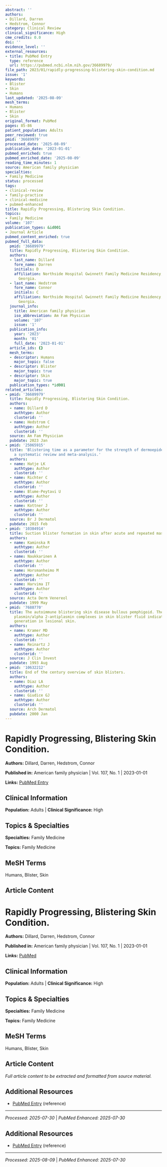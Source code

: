 ```yaml
---
abstract: ''
authors:
- Dillard, Darren
- Hedstrom, Connor
category: Clinical Review
clinical_significance: High
cme_credits: 0.0
doi: ''
evidence_level: ''
external_resources:
- title: PubMed Entry
  type: reference
  url: https://pubmed.ncbi.nlm.nih.gov/36689979/
file_path: 2023/01/rapidly-progressing-blistering-skin-condition.md
issue: '1'
keywords:
- Blister
- Skin
- Humans
last_updated: '2025-08-09'
mesh_terms:
- Humans
- Blister
- Skin
original_format: PubMed
pages: 85-86
patient_population: Adults
peer_reviewed: true
pmid: '36689979'
processed_date: '2025-08-09'
publication_date: '2023-01-01'
pubmed_enriched: true
pubmed_enriched_date: '2025-08-09'
reading_time_minutes: 1
source: American family physician
specialties:
- Family Medicine
status: processed
tags:
- clinical-review
- family-practice
- clinical-medicine
- pubmed-enhanced
title: Rapidly Progressing, Blistering Skin Condition.
topics:
- Family Medicine
volume: '107'
publication_types: &id001
- Journal Article
pubmed_content_enriched: true
pubmed_full_data:
  pmid: '36689979'
  title: Rapidly Progressing, Blistering Skin Condition.
  authors:
  - last_name: Dillard
    fore_name: Darren
    initials: D
    affiliation: Northside Hospital Gwinnett Family Medicine Residency, Lawrenceville,
      Georgia.
  - last_name: Hedstrom
    fore_name: Connor
    initials: C
    affiliation: Northside Hospital Gwinnett Family Medicine Residency, Lawrenceville,
      Georgia.
  journal_info:
    title: American family physician
    iso_abbreviation: Am Fam Physician
    volume: '107'
    issue: '1'
  publication_info:
    year: '2023'
    month: '01'
    full_date: '2023-01-01'
  article_ids: {}
  mesh_terms:
  - descriptor: Humans
    major_topic: false
  - descriptor: Blister
    major_topic: true
  - descriptor: Skin
    major_topic: true
  publication_types: *id001
related_articles:
- pmid: '36689979'
  title: Rapidly Progressing, Blistering Skin Condition.
  authors:
  - name: Dillard D
    authtype: Author
    clusterid: ''
  - name: Hedstrom C
    authtype: Author
    clusterid: ''
  source: Am Fam Physician
  pubdate: 2023 Jan
- pmid: '25065915'
  title: 'Blistering time as a parameter for the strength of dermoepidermal adhesion:
    a systematic review and meta-analysis.'
  authors:
  - name: Hatje LK
    authtype: Author
    clusterid: ''
  - name: Richter C
    authtype: Author
    clusterid: ''
  - name: Blume-Peytavi U
    authtype: Author
    clusterid: ''
  - name: Kottner J
    authtype: Author
    clusterid: ''
  source: Br J Dermatol
  pubdate: 2015 Feb
- pmid: '10384914'
  title: Suction blister formation in skin after acute and repeated mast cell degranulation.
  authors:
  - name: Kaminska R
    authtype: Author
    clusterid: ''
  - name: Naukkarinen A
    authtype: Author
    clusterid: ''
  - name: Horsmanheimo M
    authtype: Author
    clusterid: ''
  - name: Harvima IT
    authtype: Author
    clusterid: ''
  source: Acta Derm Venereol
  pubdate: 1999 May
- pmid: '7688770'
  title: The autoimmune blistering skin disease bullous pemphigoid. The presence of
    plasmin/alpha 2-antiplasmin complexes in skin blister fluid indicates plasmin
    generation in lesional skin.
  authors:
  - name: Kramer MD
    authtype: Author
    clusterid: ''
  - name: Reinartz J
    authtype: Author
    clusterid: ''
  source: J Clin Invest
  pubdate: 1993 Aug
- pmid: '10632212'
  title: End of the century overview of skin blisters.
  authors:
  - name: Diaz LA
    authtype: Author
    clusterid: ''
  - name: Giudice GJ
    authtype: Author
    clusterid: ''
  source: Arch Dermatol
  pubdate: 2000 Jan
---
```


# Rapidly Progressing, Blistering Skin Condition.

**Authors:** Dillard, Darren, Hedstrom, Connor

**Published in:** American family physician | Vol. 107, No. 1 | 2023-01-01

**Links:** [PubMed Entry](https://pubmed.ncbi.nlm.nih.gov/36689979/)

## Clinical Information

**Population:** Adults | **Clinical Significance:** High

## Topics & Specialties

**Specialties:** Family Medicine

**Topics:** Family Medicine

## MeSH Terms

Humans, Blister, Skin

## Article Content

# Rapidly Progressing, Blistering Skin Condition.

**Authors:** Dillard, Darren, Hedstrom, Connor

**Published in:** American family physician | Vol. 107, No. 1 | 2023-01-01

**Links:** [PubMed](https://pubmed.ncbi.nlm.nih.gov/36689979/)

## Clinical Information

**Population:** Adults | **Clinical Significance:** High

## Topics & Specialties

**Specialties:** Family Medicine

**Topics:** Family Medicine

## MeSH Terms

Humans, Blister, Skin

## Article Content

*Full article content to be extracted and formatted from source material.*

## Additional Resources

- [PubMed Entry](https://pubmed.ncbi.nlm.nih.gov/36689979/) (reference)

---

*Processed: 2025-07-30* | *PubMed Enhanced: 2025-07-30*

## Additional Resources

- [PubMed Entry](https://pubmed.ncbi.nlm.nih.gov/36689979/) (reference)

---

*Processed: 2025-08-09* | *PubMed Enhanced: 2025-07-30*
